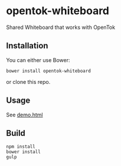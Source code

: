 opentok-whiteboard
==================

Shared Whiteboard that works with OpenTok

Installation
-----
You can either use Bower:

`bower install opentok-whiteboard`

or clone this repo.

Usage
-----
See [demo.html](demo.html)

Build
-------
```
npm install
bower install
gulp
```